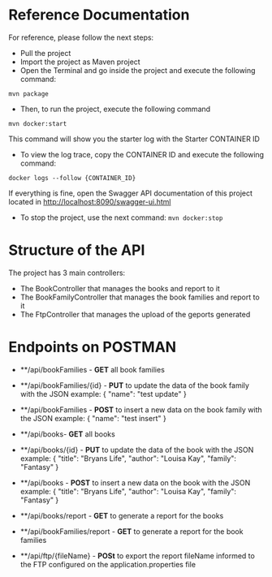 
# **Reference Documentation**

For reference, please follow the next steps:

- Pull the project
- Import the project as Maven project
- Open the Terminal and go inside the project and execute the following command:

`mvn package`

- Then, to run the project, execute the following command

`mvn docker:start`

This command will show you the starter log with the Starter CONTAINER ID
- To view the log trace, copy the CONTAINER ID and execute the following command:

`docker logs --follow {CONTAINER_ID}`

If everything is fine, open the Swagger API documentation of this project located in [http://localhost:8090/swagger-ui.html](http://localhost:8090/swagger-ui.html)

- To stop the project, use the next command:
`mvn docker:stop`

# **Structure of the API**

The project has 3 main controllers:

- The BookController that manages the books and report to it
- The BookFamilyController that manages the book families and report to it
- The FtpController that manages the upload of the geports generated


# **Endpoints on POSTMAN**

- **/api/bookFamilies - **GET** all book families
- **/api/bookFamilies/{id} - **PUT** to update the data of the book family with the JSON example:
  {
    "name": "test update"
  }
- **/api/bookFamilies - **POST** to insert a new data on the book family with the JSON example:
  {
    "name": "test insert"
  }
  
- **/api/books- **GET** all books
- **/api/books/{id} - **PUT** to update the data of the book with the JSON example:
  {
        "title": "Bryans Life",
        "author": "Louisa Kay",
        "family": "Fantasy"
  }
- **/api/books - **POST** to insert a new data on the book with the JSON example:
  {
        "title": "Bryans Life",
        "author": "Louisa Kay",
        "family": "Fantasy"
  }
  
- **/api/books/report - **GET** to generate a report for the books
- **/api/bookFamilies/report - **GET** to generate a report for the book families

- **/api/ftp/{fileName} - **POSt** to export the report fileName informed to the FTP configured on the application.properties file

